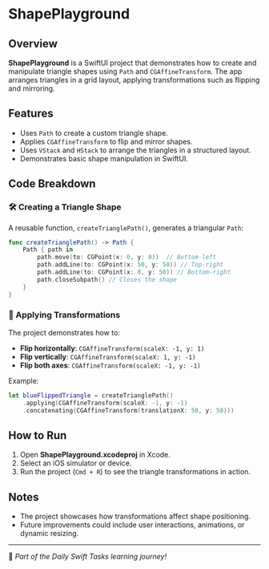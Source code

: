 # ShapePlayground

## Overview
**ShapePlayground** is a SwiftUI project that demonstrates how to create and manipulate triangle shapes using `Path` and `CGAffineTransform`. The app arranges triangles in a grid layout, applying transformations such as flipping and mirroring.

## Features
- Uses `Path` to create a custom triangle shape.
- Applies `CGAffineTransform` to flip and mirror shapes.
- Uses `VStack` and `HStack` to arrange the triangles in a structured layout.
- Demonstrates basic shape manipulation in SwiftUI.

## Code Breakdown

### 🛠️ Creating a Triangle Shape
A reusable function, `createTrianglePath()`, generates a triangular `Path`:

```swift
func createTrianglePath() -> Path {
    Path { path in
        path.move(to: CGPoint(x: 0, y: 0))  // Bottom-left
        path.addLine(to: CGPoint(x: 50, y: 50)) // Top-right
        path.addLine(to: CGPoint(x: 0, y: 50)) // Bottom-right
        path.closeSubpath() // Closes the shape
    }
}
```

### 🔄 Applying Transformations
The project demonstrates how to:
- **Flip horizontally**: `CGAffineTransform(scaleX: -1, y: 1)`
- **Flip vertically**: `CGAffineTransform(scaleX: 1, y: -1)`
- **Flip both axes**: `CGAffineTransform(scaleX: -1, y: -1)`

Example:

```swift
let blueFlippedTriangle = createTrianglePath()
    .applying(CGAffineTransform(scaleX: -1, y: -1)
    .concatenating(CGAffineTransform(translationX: 50, y: 50)))
```

## How to Run
1. Open **ShapePlayground.xcodeproj** in Xcode.
2. Select an iOS simulator or device.
3. Run the project (`Cmd + R`) to see the triangle transformations in action.

## Notes
- The project showcases how transformations affect shape positioning.
- Future improvements could include user interactions, animations, or dynamic resizing.

---

🚀 *Part of the Daily Swift Tasks learning journey!*
